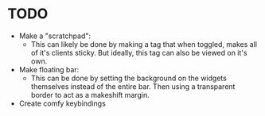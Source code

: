 # TODO

* Make a "scratchpad":
  * This can likely be done by making a tag that when toggled, makes all
  of it's clients sticky. But ideally, this tag can also be viewed on
  it's own.
* Make floating bar:
  * This can be done by setting the background on the widgets themselves
  instead of the entire bar. Then using a transparent border to act as a
  makeshift margin.
* Create comfy keybindings
